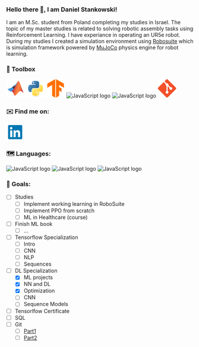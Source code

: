 ### Hello there 👋, I am Daniel Stankowski!

I am an M.Sc. student from Poland completing my studies in Israel. The topic of my master studies is related to solving robotic assembly tasks using Reinforcement Learning.
I have experiance in operating an UR5e robot. During my studies I created a simulation environment using [Robosuite](https://github.com/ARISE-Initiative/robosuite) which is simulation framework powered by [MuJoCo](https://mujoco.org/) physics engine for robot learning.


### 🧰 Toolbox

<img src="https://github.com/devicons/devicon/blob/master/icons/matlab/matlab-original.svg" alt="JavaScript logo" width="50" height="50"/> <img src="https://github.com/devicons/devicon/blob/master/icons/python/python-original.svg" alt="JavaScript logo" width="50" height="50"/> <img src="https://github.com/devicons/devicon/blob/master/icons/tensorflow/tensorflow-original.svg" alt="JavaScript logo" width="50" height="50">
<img src="https://upload.wikimedia.org/wikipedia/commons/2/29/Universal_robots_logo.svg" alt="JavaScript logo" width="50" height="50"/> <img src="https://cdn.worldvectorlogo.com/logos/solidworks-logo-1.svg" alt="JavaScript logo" width="50" height="50"/>
<img src="https://github.com/devicons/devicon/blob/master/icons/git/git-original.svg" alt="JavaScript logo" width="50" height="50"/> 

### ✉️ Find me on:
<p align="left">
 <a href="https://www.linkedin.com/in/danielstankowski/" target="_blank" rel="noopener noreferrer"> <img src="https://github.com/devicons/devicon/blob/master/icons/linkedin/linkedin-original.svg" alt="Python" height="40" style="vertical-align:top; margin:4px"></a>
</p>

### 🗺️ Languages:
<img src="https://lipis.github.io/flag-icon-css/flags/4x3/pl.svg" alt="JavaScript logo" width="50" height="50"/>  <img src="https://lipis.github.io/flag-icon-css/flags/4x3/um.svg" alt="JavaScript logo" width="50" height="50"/> <img src="https://lipis.github.io/flag-icon-css/flags/4x3/il.svg" alt="JavaScript logo" width="50" height="50"/> 

### 🥅 Goals:

- [ ] Studies
  - [ ] Implement working learning in RoboSuite
  - [ ] Implement PPO from scratch
  - [ ] ML in Healthcare (course)
- [ ] Finish ML book
  - [ ] ...
- [ ] Tensorflow Specialization
  - [ ] Intro
  - [ ] CNN
  - [ ] NLP
  - [ ] Sequences
- [ ] DL Specialization
  - [x] ML projects
  - [x] NN and DL
  - [x] Optimization
  - [ ] CNN
  - [ ] Sequence Models
- [ ] Tensorlfow Certificate 
- [ ] SQL
- [ ] Git
  - [ ] [Part1](https://www.youtube.com/watch?v=RGOj5yH7evk&ab_channel=freeCodeCamp.org)
  - [ ] [Part2](https://www.youtube.com/watch?v=Uszj_k0DGsg&ab_channel=freeCodeCamp.org)
